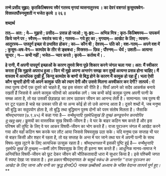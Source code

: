 **तन्मे प्रसीद सुहृद: कृतकिल्बिषस्य** **स्वैरं गतस्य मृगयां व्यसनातुरस्य ।** **का देवरं वशगतं कुसुमाषवेग-** **विस्रस्तपौंस्नमुशती न भजेत कृत्ये ॥ २६॥** 

**शब्दार्थ** 

**तत्—** **अत:** **; मे—** **मुझसे** **; प्रसीद—** **प्रसन्न हो जाओ** **; सु-हृद:—** **अभिन्न मित्र** **; कृत-किल्बिषस्य—** **पापकर्म किये जाने पर** **;** **स्वैरम्—** **स्वतंत्र रूप से** **; गतस्य—** **गये हुए का** **; मृगयाम्—** **आखेट के लिए** **; व्यसन-आतुरस्य—** **पापपूर्ण इच्छा से प्रभावित** **होकर** **; का—** **कौन षी** **; देवरम्—** **पति को** **; वश-गतम्—** **अपने वश में** **; कुसुम-अष-वेग—** **कामदेव के तीर से ङ्क्षबधा** **;** **विस्रस्त—** **छिन्न** **; पौंस्नम्—** **धैर्य** **; उशती—** **अत्यन्त सुन्दर** **; न—** **कभी नहीं** **; भजेत—** **प्यार करते** **; कृत्ये—** **कर्तव्य में।** **.** 

**हे रानी, मैं अपनी पापपूर्ण इच्छाओं के कारण तुमसे बिना पूछे शिकार करने जंगल चला** **गया। अत: मैं स्वीकार करता हूँ कि मुझसे अपराध हुआ। फिर भी मुझे अपना अन्तरंग समझ** **कर तुश्हें अत्यन्त प्रसन्न होना चाहिए। मैं वास्तव में अत्यधिक दुखी हूँ, किन्तु कामदेव के बाणों** **से बिद्ध होने के कारण मैं कामुक हो रहा हूँ। भला ऐसी कौन सुन्दरी होगी जो अपने कामुक** **पति को त्याग देगी और उससे मिलना अस्वीकार कर देगी?** **तात्पर्य :** षी तथा पुरुष दोनों एक दूसरे को चाहते हैं, यह इस संसार की रीति है। षियाँ अपने को सदैव आकर्षक बनाये रखती हैं जिससे वे अपने कामुक पतियों को आकर्षक लगें। जब कभी कोई कामुक पुरुष अपनी पत्नी के समक्ष आता है, तो वह उसकी छेड़छाड़ का लाभ उठाकर जीवन का आनन्द लेती है। सामान्यत: जब पुरुष षी पर टूट पड़ता है चाहे वह उसका पति हो या अन्य कोई हो तो उसे आनन्द आता है। दूसरे शब्दों में, जब मनुष्य की बुद्धि का सदुपयोग होता है, तो बुद्धि तथा बुद्धिमान पुरुष दोनों को परम संतोष मिलता है। जैसाकि *श्रीमद्भागवत* (७.९.४५) में कहा गया है— *यन्मैथुनादि गृहमेधिसुखं हि तुच्छं* *कण्डूयनेन करयोरिव दु:खदु:खम्।* कॢमयों का वास्तविक सुख विषयी-जीवन है। वे घर के बाहर कठिन श्रम करते हैं और इस परिश्रम की तुष्टि के लिए वे घर आकर विषयी-जीवन का भोग करते हैं। राजा पुरञ्जन जंगल में आखेट करने गया और वहाँ कठिन श्रम करके घर लौट आया जिससे विषयसुख उठा सके। यदि मनुष्य एक सप्ताह भी घर से बाहर किसी और शहर में रहता है, तो वह सप्ताह के अन्त में घर जाने तथा घर में अपनी पत्नी के साथ विषय-सुख लूटने के लिए अत्यधिक उत्सुक रहता है। *श्रीमद्भागवत* में इसकी पुष्टि हुई है— *यन्मैथुनादि गृहमेधि सुखं हि तुच्छम्* —कर्मी लोग विषयसुख के लिए ही इतना श्रम करते हैं। आधुनिक मानव-समाज ने अनियंत्रित विषयी-जीवन को छूट देकर जीवन की भौतिकतावादी धारा में सुधार किया है। इसे पश्चिमी जगत में स्पष्ट देखा जा सकता है। *इस प्रकार* श्रीमद्भागवत *के चतुर्थ स्कंध के अन्तर्गत ''राजा पुरञ्जन का आखेट के लिए जाना और* *रानी का क्रुद्ध होनाÓÓ नामक छब्बीसवें अध्याय के भक्ति वेदान्त तात्पर्य पूर्ण हुए।* ** 